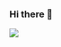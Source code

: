### Hi there 👋
<div hidden>

```
@startuml firstDiagram

Alice -> Bob: Hello
Bob -> Alice: Hi!
		
@enduml
```

</div>

![](firstDiagram.svg)
<!--
**jschweda/jschweda** is a ✨ _special_ ✨ repository because its `README.md` (this file) appears on your GitHub profile.

Here are some ideas to get you started:

- 🔭 I’m currently working on ...
- 🌱 I’m currently learning ...
- 👯 I’m looking to collaborate on ...
- 🤔 I’m looking for help with ...
- 💬 Ask me about ...
- 📫 How to reach me: ...
- 😄 Pronouns: ...
- ⚡ Fun fact: ...
-->
